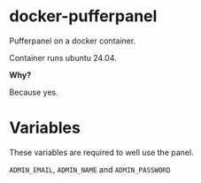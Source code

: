 # docker-pufferpanel

Pufferpanel on a docker container.

Container runs ubuntu 24.04.

**Why?**

Because yes.

# Variables

These variables are required to well use the panel.

``ADMIN_EMAIL``, ``ADMIN_NAME`` and ``ADMIN_PASSWORD``